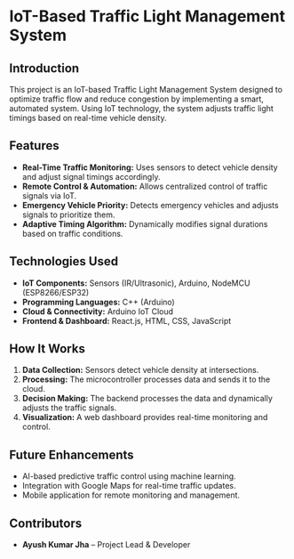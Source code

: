 # IoT-Based Traffic Light Management System

## Introduction
This project is an IoT-based Traffic Light Management System designed to optimize traffic flow and reduce congestion by implementing a smart, automated system. Using IoT technology, the system adjusts traffic light timings based on real-time vehicle density.

## Features
- **Real-Time Traffic Monitoring:** Uses sensors to detect vehicle density and adjust signal timings accordingly.
- **Remote Control & Automation:** Allows centralized control of traffic signals via IoT.
- **Emergency Vehicle Priority:** Detects emergency vehicles and adjusts signals to prioritize them.
- **Adaptive Timing Algorithm:** Dynamically modifies signal durations based on traffic conditions.

## Technologies Used
- **IoT Components:** Sensors (IR/Ultrasonic), Arduino, NodeMCU (ESP8266/ESP32)
- **Programming Languages:** C++ (Arduino)
- **Cloud & Connectivity:** Arduino IoT Cloud
- **Frontend & Dashboard:** React.js, HTML, CSS, JavaScript

## How It Works
1. **Data Collection:** Sensors detect vehicle density at intersections.
2. **Processing:** The microcontroller processes data and sends it to the cloud.
3. **Decision Making:** The backend processes the data and dynamically adjusts the traffic signals.
4. **Visualization:** A web dashboard provides real-time monitoring and control.

## Future Enhancements
- AI-based predictive traffic control using machine learning.
- Integration with Google Maps for real-time traffic updates.
- Mobile application for remote monitoring and management.

## Contributors
- **Ayush Kumar Jha** – Project Lead & Developer
